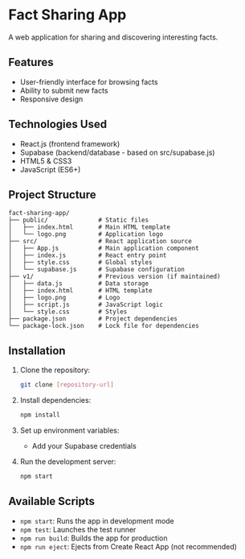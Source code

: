 # Fact Sharing App

A web application for sharing and discovering interesting facts.

## Features

- User-friendly interface for browsing facts
- Ability to submit new facts
- Responsive design

## Technologies Used

- React.js (frontend framework)
- Supabase (backend/database - based on src/supabase.js)
- HTML5 & CSS3
- JavaScript (ES6+)

## Project Structure

```
fact-sharing-app/
├── public/              # Static files
│   ├── index.html       # Main HTML template
│   └── logo.png         # Application logo
├── src/                 # React application source
│   ├── App.js           # Main application component
│   ├── index.js         # React entry point
│   ├── style.css        # Global styles
│   └── supabase.js      # Supabase configuration
├── v1/                  # Previous version (if maintained)
│   ├── data.js          # Data storage
│   ├── index.html       # HTML template
│   ├── logo.png         # Logo
│   ├── script.js        # JavaScript logic
│   └── style.css        # Styles
├── package.json         # Project dependencies
└── package-lock.json    # Lock file for dependencies
```

## Installation

1. Clone the repository:
   ```bash
   git clone [repository-url]
   ```

2. Install dependencies:
   ```bash
   npm install
   ```

3. Set up environment variables:
   - Add your Supabase credentials

4. Run the development server:
   ```bash
   npm start
   ```

## Available Scripts

- `npm start`: Runs the app in development mode
- `npm test`: Launches the test runner
- `npm run build`: Builds the app for production
- `npm run eject`: Ejects from Create React App (not recommended)

